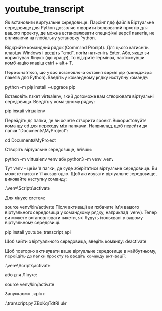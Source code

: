 # youtube_transcript

Як встановити виртуальне середовище. Парсінг пдф файлів
Віртуальне середовище для Python дозволяє створити ізольований простір для вашого проекту, де можна встановлювати специфічні версії пакетів, не впливаючи на глобальну установку Python.

Відкрийте командний рядок (Command Prompt). Для цього натисніть клавішу Windows і введіть "cmd", потім натисніть Enter. Або, якщо ви користувач Лінукс (що краще), то відкрите термінал, настиснувши комбінацію клавіш cntrl + alt + T.

Переконайтеся, що у вас встановлена остання версія pip (менеджера пакетів для Python). Введіть у командному рядку наступну команду:

python -m pip install --upgrade pip

Встановіть пакет virtualenv, який допоможе вам створювати віртуальні середовища. Введіть у командному рядку:

pip install virtualenv

Перейдіть до папки, де ви хочете створити проект. Використовуйте команду cd для переходу між папками. Наприклад, щоб перейти до папки "Documents\MyProject":

cd Documents\MyProject

Створіть віртуальне середовище, ввівши:

python -m virtualenv venv
або
python3 -m venv .venv

Тут venv - це ім'я папки, де буде зберігатися віртуальне середовище. Ви можете назвати її як завгодно. Щоб активувати віртуальне середовище, виконайте наступну команду:

.\venv\Scripts\activate

Для лінукс систем:

source venv/bin/activate  Після активації ви побачите ім'я вашого віртуального середовища у командному рядку, наприклад (venv). Тепер ви можете встановлювати пакети, які будуть ізольовані у вашому віртуальному середовищі. 

pip install youtube_transcript_api

Щоб вийти з віртуального середовища, введіть команду: deactivate

Щоб повторно активувати ваше віртуальне середовище в майбутньому, перейдіть до папки проекту та введіть команду активації:

.\venv\Scripts\activate

або для Лінукс:

source venv/bin/activate 

Запускаємо скріпт:

.\transcript.py ZBoKqrTdtRI ukr

